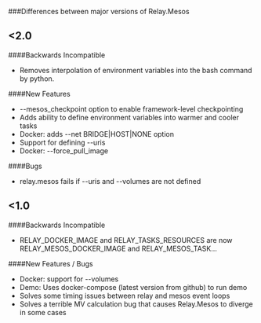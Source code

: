 ###Differences between major versions of Relay.Mesos


## <2.0

####Backwards Incompatible
- Removes interpolation of environment variables into the bash command by python.

####New Features
- --mesos_checkpoint option to enable framework-level checkpointing
- Adds ability to define environment variables into warmer and cooler tasks
- Docker: adds --net BRIDGE|HOST|NONE option
- Support for defining --uris
- Docker: --force_pull_image

####Bugs
- relay.mesos fails if --uris and --volumes are not defined


## <1.0

####Backwards Incompatible
- RELAY_DOCKER_IMAGE and RELAY_TASKS_RESOURCES are now RELAY_MESOS_DOCKER_IMAGE and RELAY_MESOS_TASK...

####New Features / Bugs
- Docker: support for --volumes
- Demo: Uses docker-compose (latest version from github) to run demo
- Solves some timing issues between relay and mesos event loops
- Solves a terrible MV calculation bug that causes Relay.Mesos to diverge in some cases
